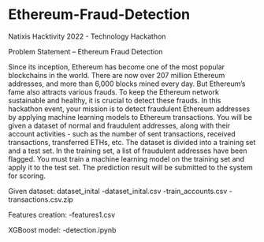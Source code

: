 # Ethereum-Fraud-Detection
Natixis Hacktivity 2022 - Technology Hackathon

Problem Statement – Ethereum Fraud Detection

Since its inception, Ethereum has become one of the most popular blockchains in the world. There are now over 207 million Ethereum addresses, and more than 6,000 blocks mined every day. But Ethereum’s fame also attracts various frauds. To keep the Ethereum network sustainable and healthy, it is crucial to detect these frauds. 
In this hackathon event, your mission is to detect fraudulent Ethereum addresses by applying machine learning models to Ethereum transactions. You will be given a dataset of normal and fraudulent addresses, along with their account activities - such as the number of sent transactions, received transactions, transferred ETHs, etc. The dataset is divided into a training set and a test set. In the training set, a list of fraudulent addresses have been flagged. You must train a machine learning model on the training set and apply it to the test set. The prediction result will be submitted to the system for scoring. 


Given dataset:
dataset_inital
-dataset_inital.csv
-train_accounts.csv
-transactions.csv.zip

Features creation:
-features1.csv

XGBoost model:
-detection.ipynb
